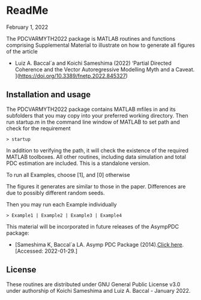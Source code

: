 # ReadMe

February 1, 2022

The PDCVARMYTH2022 package is MATLAB routines and functions comprising Supplemental Material to illustrate on how to generate all figures of the article

* Luiz A. Baccal´a and Koichi Sameshima (2022) ‘Partial Directed Coherence and the Vector Autoregressive Modelling Myth and
  a Caveat. ](https://doi.org/10.3389/fnetp.2022.845327) 

## Installation and usage

The PDCVARMYTH2022 package contains MATLAB mfiles in and its subfolders that you may copy into your preferred working directory. Then run
startup.m in the command line window of MATLAB to set path and check for the requirement

`> startup`

In addition to verifying the path, it will check the existence of the required MATLAB toolboxes. All other routines, including data simulation and total PDC estimation are included. This is a standalone version.

To run all Examples, choose [1], and [0] otherwise

The figures it generates are similar to those in the paper. Differences are due to possibly different random seeds.

Then you may run each Example individually

`> Example1 | Example2 | Example3 | Example4`

This material will be incorporated in future releases of the AsympPDC package:

* [Sameshima K, Baccal´a LA. Asymp PDC Package (2014).[Click here](https://www.lcs.poli.usp.br/~baccala/pdc/CRCBrainConnectivity/AsympPDC/index.html). [Accessed: 2022-01-29.]

## License

These routines are distributed under GNU General Public License v3.0 under
authorship of Koichi Sameshima and Luiz A. Baccal - January 2022.


